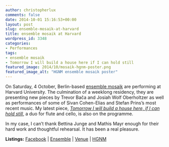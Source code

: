 ```yaml
---
author: christopherlux
comments: false
date: 2014-10-01 15:16:53+00:00
layout: post
slug: ensemble-mosaik-at-harvard
title: ensemble mosaik at Harvard
wordpress_id: 3348
categories:
- Performances
tags:
- ensemble mosaik
- Tomorrow I will build a house here if I can hold still
featured_image: 2014/10/mosaik-hgnm-poster.png
featured_image_alt: "HGNM ensemble mosaik poster"
---
```


On Saturday, 4 October, Berlin-based [ensemble mosaik](http://ensemble-mosaik.de) are performing at Harvard University. The culmination of a weeklong residency, they are presenting new pieces by Trevor Bača and Josiah Wolf Oberholtzer as well as performances of some of Sivan Cohen-Elias and Stefan Prins’s most recent music. My latest piece, [_Tomorrow I will build a house here, if I can hold still_](/2014/03/tomorrow-i-will-build-a-house-here-if-i-can-hold-still/), a duo for flute and cello, is also on the programme.

In my case, I can’t thank Bettina Junge and Mathis Mayr enough for their hard work and thoughtful rehearsal. It has been a real pleasure.

**Listings:** [Facebook](https://www.facebook.com/events/1483582738560706) \| [Ensemble](http://www.ensemble-mosaik.de/) \| [Venue](https://music.fas.harvard.edu/calendar.shtml) \| [HGNM](http://hgnm.org/concert/ensemble-mosaik/)
